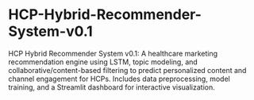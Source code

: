 # HCP-Hybrid-Recommender-System-v0.1
 HCP Hybrid Recommender System v0.1: A healthcare marketing recommendation engine using LSTM, topic modeling, and collaborative/content-based filtering to predict personalized content and channel engagement for HCPs. Includes data preprocessing, model training, and a Streamlit dashboard for interactive visualization.
